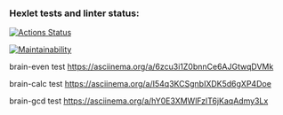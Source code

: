 ### Hexlet tests and linter status:
[![Actions Status](https://github.com/MaratSalah/frontend-project-44/workflows/hexlet-check/badge.svg)](https://github.com/MaratSalah/frontend-project-44/actions)

[![Maintainability](https://api.codeclimate.com/v1/badges/91297c7dea6dd7055200/maintainability)](https://codeclimate.com/github/MaratSalah/frontend-project-44/maintainability)

brain-even test
https://asciinema.org/a/6zcu3i1Z0bnnCe6AJGtwqDVMk

brain-calc test
https://asciinema.org/a/I54q3KCSgnbIXDK5d6gXP4Doe

brain-gcd test
https://asciinema.org/a/hY0E3XMWlFzlT6jKaqAdmy3Lx
